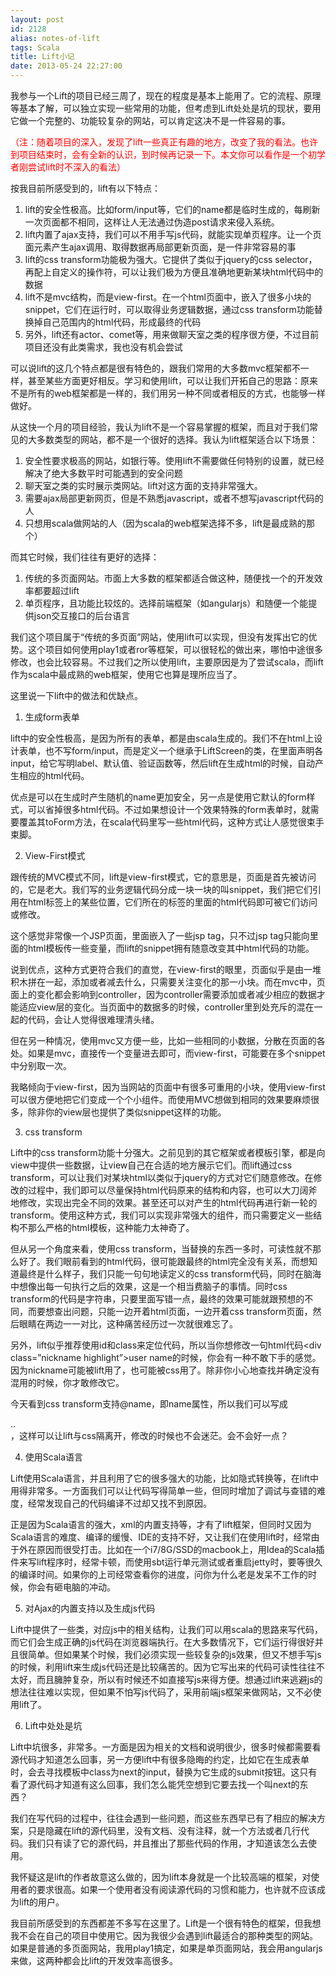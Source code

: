 ```yaml
---
layout: post
id: 2128
alias: notes-of-lift
tags: Scala
title: Lift小记
date: 2013-05-24 22:27:00
---
```


我参与一个Lift的项目已经三周了，现在的程度是基本上能用了。它的流程、原理等基本了解，可以独立实现一些常用的功能，但考虑到Lift处处是坑的现状，要用它做一个完整的、功能较复杂的网站，可以肯定这决不是一件容易的事。

<span style="color: #ff0000;">（注：随着项目的深入，发现了lift一些真正有趣的地方，改变了我的看法。也许到项目结束时，会有全新的认识，到时候再记录一下。本文你可以看作是一个初学者刚尝试lift时不深入的看法）</span>

按我目前所感受到的，lift有以下特点：

1.  lift的安全性极高。比如form/input等，它们的name都是临时生成的，每刷新一次页面都不相同，这样让人无法通过伪造post请求来侵入系统。
2.  lift内置了ajax支持，我们可以不用手写js代码，就能实现单页程序。让一个页面元素产生ajax调用、取得数据再局部更新页面，是一件非常容易的事
3.  lift的css transform功能极为强大。它提供了类似于jquery的css selector，再配上自定义的操作符，可以让我们极为方便且准确地更新某块html代码中的数据
4.  lift不是mvc结构，而是view-first。在一个html页面中，嵌入了很多小块的snippet，它们在运行时，可以取得业务逻辑数据，通过css transform功能替换掉自己范围内的html代码，形成最终的代码
5.  另外，lift还有actor、comet等，用来做聊天室之类的程序很方便，不过目前项目还没有此类需求，我也没有机会尝试

可以说lift的这几个特点都是很有特色的，跟我们常用的大多数mvc框架都不一样，甚至某些方面更好相反。学习和使用lift，可以让我们开拓自己的思路：原来不是所有的web框架都是一样的，我们用另一种不同或者相反的方式，也能够一样做好。

从这快一个月的项目经验，我认为lift不是一个容易掌握的框架，而且对于我们常见的大多数类型的网站，都不是一个很好的选择。我认为lift框架适合以下场景：

1.  安全性要求极高的网站，如银行等。使用lift不需要做任何特别的设置，就已经解决了绝大多数平时可能遇到的安全问题
2.  聊天室之类的实时展示类网站。lift对这方面的支持非常强大。
3.  需要ajax局部更新网页，但是不熟悉javascript，或者不想写javascript代码的人
4.  只想用scala做网站的人（因为scala的web框架选择不多，lift是最成熟的那个）

而其它时候，我们往往有更好的选择：

1.  传统的多页面网站。市面上大多数的框架都适合做这种，随便找一个的开发效率都要超过lift
2.  单页程序，且功能比较炫的。选择前端框架（如angularjs）和随便一个能提供json交互接口的后台语言

我们这个项目属于&ldquo;传统的多页面&rdquo;网站，使用lift可以实现，但没有发挥出它的优势。这个项目如何使用play1或者ror等框架，可以很轻松的做出来，哪怕中途很多修改，也会比较容易。不过我们之所以使用lift，主要原因是为了尝试scala，而lift作为scala中最成熟的web框架，使用它也算是理所应当了。

这里说一下lift中的做法和优缺点。

1. 生成form表单

lift中的安全性极高，是因为所有的表单，都是由scala生成的。我们不在html上设计表单，也不写form/input，而是定义一个继承于LiftScreen的类，在里面声明各input，给它写明label、默认值、验证函数等，然后lift在生成html的时候，自动产生相应的html代码。

优点是可以在生成时产生随机的name更加安全，另一点是使用它默认的form样式，可以省掉很多html代码。不过如果想设计一个效果特殊的form表单时，就需要覆盖其toForm方法，在scala代码里写一些html代码，这种方式让人感觉很束手束脚。

2. View-First模式

跟传统的MVC模式不同，lift是view-first模式，它的意思是，页面是首先被访问的，它是老大。我们写的业务逻辑代码分成一块一块的叫snippet，我们把它们引用在html标签上的某些位置，它们所在的标签的里面的html代码即可被它们访问或修改。

这个感觉非常像一个JSP页面，里面嵌入了一些jsp tag，只不过jsp tag只能向里面的html模板传一些变量，而lift的snippet拥有随意改变其中html代码的功能。

说到优点，这种方式更符合我们的直觉，在view-first的眼里，页面似乎是由一堆积木拼在一起，添加或者减去什么，只需要关注变化的那一小块。而在mvc中，页面上的变化都会影响到controller，因为controller需要添加或者减少相应的数据才能适应view层的变化。当页面中的数据多的时候，controller里到处充斥的混在一起的代码，会让人觉得很难理清头绪。

但在另一种情况，使用mvc又方便一些，比如一些相同的小数据，分散在页面的各处。如果是mvc，直接传一个变量进去即可，而view-first，可能要在多个snippet中分别取一次。

我略倾向于view-first，因为当网站的页面中有很多可重用的小块，使用view-first可以很方便地把它们变成一个个小组件。而使用MVC想做到相同的效果要麻烦很多，除非你的view层也提供了类似snippet这样的功能。

3. css transform

Lift中的css transform功能十分强大。之前见到的其它框架或者模板引擎，都是向view中提供一些数据，让view自己在合适的地方展示它们。而lift通过css transform，可以让我们对某块html以类似于jquery的方式对它们随意修改。在修改的过程中，我们即可以尽量保持html代码原来的结构和内容，也可以大刀阔斧地修改，实现出完全不同的效果。甚至还可以对产生的html代码再进行新一轮的transform。使用这种方式，我们可以实现非常强大的组件，而只需要定义一些结构不那么严格的html模板，这种能力太神奇了。

但从另一个角度来看，使用css transform，当替换的东西一多时，可读性就不那么好了。我们眼前看到的html代码，很可能跟最终的html完全没有关系，而想知道最终是什么样子，我们只能一句句地读定义的css transform代码，同时在脑海中想像出每一句执行之后的效果，这是一个相当费脑子的事情。同时css transform的代码是字符串，只要里面写错一点，最终的效果可能就跟预想的不同，而要想查出问题，只能一边开着html页面，一边开着css transform页面，然后眼睛在两边一一对比，这种痛苦经历过一次就很难忘了。

另外，lift似乎推荐使用id和class来定位代码，所以当你想修改一句html代码<div class=&#8221;nickname highlight&#8221;>user name</div>的时候，你会有一种不敢下手的感觉。因为nickname可能被lift用了，也可能被css用了。除非你小心地查找并确定没有混用的时候，你才敢修改它。

今天看到css transform支持@name，即name属性，所以我们可以写成<div name=&#8221;nickname&#8221;>..</div>，这样可以让lift与css隔离开，修改的时候也不会迷茫。会不会好一点？

4. 使用Scala语言

Lift使用Scala语言，并且利用了它的很多强大的功能，比如隐式转换等，在lift中用得非常多。一方面我们可以让代码写得简单一些，但同时增加了调试与查错的难度，经常发现自己的代码编译不过却又找不到原因。

正是因为Scala语言的强大，xml的内置支持等，才有了lift框架，但同时又因为Scala语言的难度、编译的缓慢、IDE的支持不好，又让我们在使用lift时，经常由于外在原因而很受打击。比如在一个i7/8G/SSD的macbook上，用Idea的Scala插件来写lift程序时，经常卡顿，而使用sbt运行单元测试或者重启jetty时，要等很久的编译时间。如果你的上司经常查看你的进度，问你为什么老是发呆不工作的时候，你会有砸电脑的冲动。

5. 对Ajax的内置支持以及生成js代码

Lift中提供了一些类，对应js中的相关结构，让我们可以用scala的思路来写代码，而它们会生成正确的js代码在浏览器端执行。在大多数情况下，它们运行得很好并且很简单。但如果某个时候，我们必须实现一些较复杂的js效果，但又不想手写js的时候，利用lift来生成js代码还是比较痛苦的。因为它写出来的代码可读性往往不太好，而且臃肿复杂，所以有时候还不如直接写js来得方便。想通过lift来逃避js的想法往往难以实现，但如果不怕写js代码了，采用前端js框架来做网站，又不必使用lift了。

6. Lift中处处是坑

Lift中坑很多，非常多。一方面是因为相关的文档和说明很少，很多时候都需要看源代码才知道怎么回事，另一方便lift中有很多隐晦的约定，比如它在生成表单时，会去寻找模板中class为next的input，替换为它生成的submit按钮。这只有看了源代码才知道有这么回事，我们怎么能凭空想到它要去找一个叫next的东西？

我们在写代码的过程中，往往会遇到一些问题，而这些东西早已有了相应的解决方案，只是隐藏在lift的源代码里，没有文档、没有注释，就一个方法或者几行代码。我们只有读了它的源代码，并且推出了那些代码的作用，才知道该怎么去使用。

我怀疑这是lift的作者故意这么做的，因为lift本身就是一个比较高端的框架，对使用者的要求很高。如果一个使用者没有阅读源代码的习惯和能力，也许就不应该成为lift的用户。

我目前所感受到的东西都差不多写在这里了。Lift是一个很有特色的框架，但我想我不会在自己的项目中使用它。因为我很少会遇到lift最适合的那种类型的网站。如果是普通的多页面网站，我用play1搞定，如果是单页面网站，我会用angularjs来做，这两种都会比lift的开发效率高很多。
